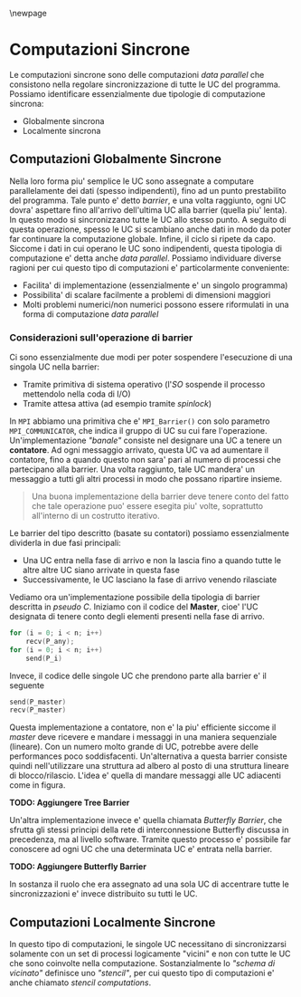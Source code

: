 \newpage
# Computazioni Sincrone
Le computazioni sincrone sono delle computazioni *data parallel* che consistono
nella regolare sincronizzazione di tutte le UC del programma. Possiamo
identificare essenzialmente due tipologie di computazione sincrona:

* Globalmente sincrona
* Localmente sincrona

## Computazioni Globalmente Sincrone
Nella loro forma piu' semplice le UC sono assegnate a computare parallelamente
dei dati (spesso indipendenti), fino ad un punto prestabilito del programma.
Tale punto e' detto *barrier*, e una volta raggiunto, ogni UC dovra' aspettare
fino all'arrivo dell'ultima UC alla barrier (quella piu' lenta). In questo modo
si sincronizzano tutte le UC allo stesso punto. A seguito di questa operazione,
spesso le UC si scambiano anche dati in modo da poter far continuare la
computazione globale. Infine, il ciclo si ripete da capo.
Siccome i dati in cui operano le UC sono indipendenti, questa tipologia di
computazione e' detta anche *data parallel*.
Possiamo individuare diverse ragioni per cui questo tipo di computazioni e'
particolarmente conveniente:

* Facilita' di implementazione (essenzialmente e' un singolo programma)
* Possibilita' di scalare facilmente a problemi di dimensioni maggiori
* Molti problemi numerici/non numerici possono essere riformulati in una forma
  di computazione *data parallel*

### Considerazioni sull'operazione di barrier
Ci sono essenzialmente due modi per poter sospendere l'esecuzione di una singola
UC nella barrier:

* Tramite primitiva di sistema operativo (l'*SO* sospende il processo mettendolo
  nella coda di I/O)
* Tramite attesa attiva (ad esempio tramite *spinlock*)

In `MPI` abbiamo una primitiva che e' `MPI_Barrier()` con solo parametro
`MPI_COMMUNICATOR`, che indica il gruppo di UC su cui fare l'operazione.
Un'implementazione *"banale"* consiste nel designare una UC a tenere un
**contatore**. Ad ogni messaggio arrivato, questa UC va ad aumentare il
contatore, fino a quando questo non sara' pari al numero di processi che
partecipano alla barrier. Una volta raggiunto, tale UC mandera' un messaggio a
tutti gli altri processi in modo che possano ripartire insieme.

> Una buona implementazione della barrier deve tenere conto del fatto che tale
  operazione puo' essere esegita piu' volte, soprattutto all'interno di un
  costrutto iterativo.

Le barrier del tipo descritto (basate su contatori) possiamo essenzialmente
dividerla in due fasi principali:

* Una UC entra nella fase di arrivo e non la lascia fino a quando tutte le altre
  altre UC siano arrivate in questa fase
* Successivamente, le UC lasciano la fase di arrivo venendo rilasciate

Vediamo ora un'implementazione possibile della tipologia di barrier descritta in
*pseudo C*. Iniziamo con il codice del **Master**, cioe' l'UC designata di
tenere conto degli elementi presenti nella fase di arrivo.

```c
for (i = 0; i < n; i++)
    recv(P_any);
for (i = 0; i < n; i++)
    send(P_i)
```

Invece, il codice delle singole UC che prendono parte alla barrier e' il
seguente

```c
send(P_master)
recv(P_master)
```

Questa implementazione a contatore, non e' la piu' efficiente siccome il
*master* deve ricevere e mandare i messaggi in una maniera sequenziale
(lineare). Con un numero molto grande di UC, potrebbe avere delle performances
poco soddisfacenti.
Un'alternativa a questa barrier consiste quindi nell'utilizzare una struttura
ad albero al posto di una struttura lineare di blocco/rilascio. L'idea e' quella
di mandare messaggi alle UC adiacenti come in figura.

**TODO: Aggiungere Tree Barrier**

Un'altra implementazione invece e' quella chiamata *Butterfly Barrier*, che
sfrutta gli stessi principi della rete di interconnessione Butterfly discussa in
precedenza, ma al livello software. Tramite questo processo e' possibile far
conoscere ad ogni UC che una determinata UC e' entrata nella barrier.

**TODO: Aggiungere Butterfly Barrier**

In sostanza il ruolo che era assegnato ad una sola UC di accentrare tutte le
sincronizzazioni e' invece distribuito su tutti le UC.

## Computazioni Localmente Sincrone
In questo tipo di computazioni, le singole UC necessitano di sincronizzarsi
solamente con un set di processi logicamente "vicini" e non con tutte le UC che
sono coinvolte nella computazione. Sostanzialmente lo *"schema di vicinato"*
definisce uno *"stencil"*, per cui questo tipo di computazioni e' anche chiamato
*stencil computations*.

